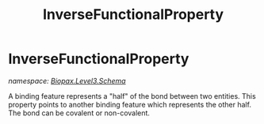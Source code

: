 ﻿---
title: InverseFunctionalProperty
---

# InverseFunctionalProperty
_namespace: [Biopax.Level3.Schema](N-Biopax.Level3.Schema.html)_

A binding feature represents a "half" of the bond between two entities. 
 This property points to another binding feature which represents the other half. 
 The bond can be covalent or non-covalent.




